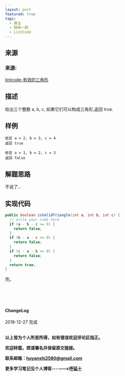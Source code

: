 ```yaml
---
layout: post
featured: true
tags:
  - 算法
  - 随缘一题
  - LintCode
---
```


## 来源

### 来源:   
<a href="https://www.lintcode.com/problem/valid-triangle/description">lintcode-有效的三角形</a>

## 描述

给出三个整数 a, b, c, 如果它们可以构成三角形,返回 true.

## 样例

```
给定 a = 2, b = 3, c = 4
返回 true

给定 a = 1, b = 2, c = 3
返回 false
```


## 解题思路

不说了...

## 实现代码

```java
public boolean isValidTriangle(int a, int b, int c) {
  // write your code here
  if (a - b - c >= 0) {
    return false;
  }
  if (b - a - c >= 0) {
    return false;
  }
  if (c - a - b >= 0) {
    return false;
  }
  return true;
}
```


完。

<br>
<br>
<br>
<h4>ChangeLog</h4>
2018-12-27 完成
<br>
<br>


**以上皆为个人所思所得，如有错误欢迎评论区指正。**

**欢迎转载，烦请署名并保留原文链接。**

**联系邮箱：huyanshi2580@gmail.com**

**更多学习笔记见个人博客------><a href="{{ site.baseurl }}/">呼延十</a>**

